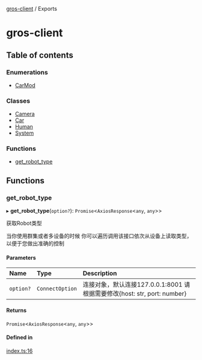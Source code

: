 [gros-client](README.md) / Exports

# gros-client

## Table of contents

### Enumerations

- [CarMod](enums/CarMod.md)

### Classes

- [Camera](classes/Camera.md)
- [Car](classes/Car.md)
- [Human](classes/Human.md)
- [System](classes/System.md)

### Functions

- [get\_robot\_type](modules.md#get_robot_type)

## Functions

### get\_robot\_type

▸ **get_robot_type**(`option?`): `Promise`<`AxiosResponse`<`any`, `any`\>\>

获取Robot类型

当你使用群集或者多设备的时候 你可以遍历调用该接口依次从设备上读取类型，以便于您做出准确的控制

#### Parameters

| Name | Type | Description |
| :------ | :------ | :------ |
| `option?` | `ConnectOption` | 连接对象，默认连接127.0.0.1:8001 请根据需要修改{host: str, port: number} |

#### Returns

`Promise`<`AxiosResponse`<`any`, `any`\>\>

#### Defined in

[index.ts:16](https://github.com/FFTAI/gros_client_js/blob/6341ea8/index.ts#L16)
